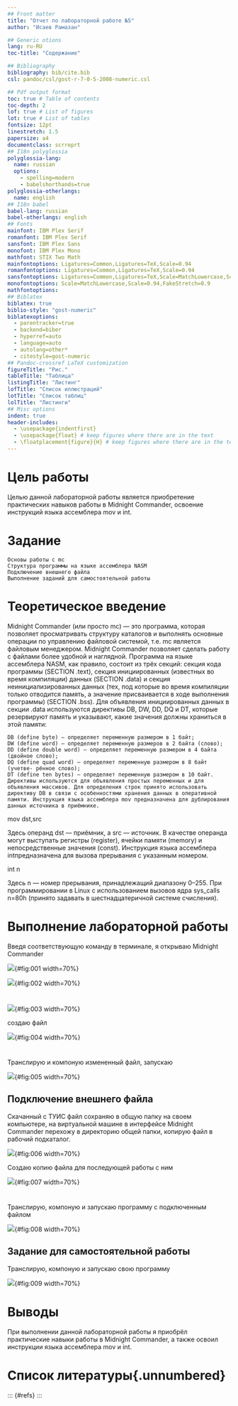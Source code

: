 ```yaml
---
## Front matter
title: "Отчет по лабораторной работе №5"
author: "Исаев Рамазан"

## Generic otions
lang: ru-RU
toc-title: "Содержание"

## Bibliography
bibliography: bib/cite.bib
csl: pandoc/csl/gost-r-7-0-5-2008-numeric.csl

## Pdf output format
toc: true # Table of contents
toc-depth: 2
lof: true # List of figures
lot: true # List of tables
fontsize: 12pt
linestretch: 1.5
papersize: a4
documentclass: scrreprt
## I18n polyglossia
polyglossia-lang:
  name: russian
  options:
	- spelling=modern
	- babelshorthands=true
polyglossia-otherlangs:
  name: english
## I18n babel
babel-lang: russian
babel-otherlangs: english
## Fonts
mainfont: IBM Plex Serif
romanfont: IBM Plex Serif
sansfont: IBM Plex Sans
monofont: IBM Plex Mono
mathfont: STIX Two Math
mainfontoptions: Ligatures=Common,Ligatures=TeX,Scale=0.94
romanfontoptions: Ligatures=Common,Ligatures=TeX,Scale=0.94
sansfontoptions: Ligatures=Common,Ligatures=TeX,Scale=MatchLowercase,Scale=0.94
monofontoptions: Scale=MatchLowercase,Scale=0.94,FakeStretch=0.9
mathfontoptions:
## Biblatex
biblatex: true
biblio-style: "gost-numeric"
biblatexoptions:
  - parentracker=true
  - backend=biber
  - hyperref=auto
  - language=auto
  - autolang=other*
  - citestyle=gost-numeric
## Pandoc-crossref LaTeX customization
figureTitle: "Рис."
tableTitle: "Таблица"
listingTitle: "Листинг"
lofTitle: "Список иллюстраций"
lotTitle: "Список таблиц"
lolTitle: "Листинги"
## Misc options
indent: true
header-includes:
  - \usepackage{indentfirst}
  - \usepackage{float} # keep figures where there are in the text
  - \floatplacement{figure}{H} # keep figures where there are in the text
---
```


# Цель работы

Целью данной лабораторной работы является приобретение практических навыков работы в Midnight Commander, освоение инструкций языка ассемблера mov и int.

# Задание


    Основы работы с mc
    Структура программы на языке ассемблера NASM
    Подключение внешнего файла
    Выполнение заданий для самостоятельной работы


# Теоретическое введение

Midnight Commander (или просто mc) — это программа, которая позволяет просматривать структуру каталогов и выполнять основные операции по управлению файловой системой, т.е. mc является файловым менеджером. Midnight Commander позволяет сделать работу с файлами более удобной и наглядной. Программа на языке ассемблера NASM, как правило, состоит из трёх секций: секция кода программы (SECTION .text), секция инициированных (известных во время компиляции) данных (SECTION .data) и секция неинициализированных данных (тех, под которые во время компиляции только отводится память, а значение присваивается в ходе выполнения программы) (SECTION .bss). Для объявления инициированных данных в секции .data используются директивы DB, DW, DD, DQ и DT, которые резервируют память и указывают, какие значения должны храниться в этой памяти:

    DB (define byte) — определяет переменную размером в 1 байт;
    DW (define word) — определяет переменную размеров в 2 байта (слово);
    DD (define double word) — определяет переменную размером в 4 байта (двойное слово);
    DQ (define quad word) — определяет переменную размером в 8 байт (учетве- рённое слово);
    DT (define ten bytes) — определяет переменную размером в 10 байт. Директивы используются для объявления простых переменных и для объявления массивов. Для определения строк принято использовать директиву DB в связи с особенностями хранения данных в оперативной памяти. Инструкция языка ассемблера mov предназначена для дублирования данных источника в приёмнике.

mov dst,src

Здесь операнд dst — приёмник, а src — источник. В качестве операнда могут выступать регистры (register), ячейки памяти (memory) и непосредственные значения (const). Инструкция языка ассемблера intпредназначена для вызова прерывания с указанным номером.

int n

Здесь n — номер прерывания, принадлежащий диапазону 0–255. При программировании в Linux с использованием вызовов ядра sys_calls n=80h (принято задавать в шестнадцатеричной системе счисления).

# Выполнение лабораторной работы

Введя соответствующую команду в терминале, я открываю Midnight Commander

![](image/1.png){#fig:001 width=70%}

![](image/2.png){#fig:002 width=70%}

#

![](image/3.png){#fig:003 width=70%}

создаю файл

![](image/4.png){#fig:004 width=70%}

#

Транслирую и компоную измененный файл, запускаю

![](image/5.png){#fig:005 width=70%}

## Подключение внешнего файла

Скачанный с ТУИС файл сохраняю в общую папку на своем компьютере, на виртуальной машине в интерфейсе Midnight Commander перехожу в директорию общей папки, копирую файл в рабочий подкаталог.

![](image/6.png){#fig:006 width=70%}

Создаю копию файла для последующей работы с ним

![](image/7.png){#fig:007 width=70%}

#

Транслирую, компоную и запускаю программу с подключенным файлом

![](image/8.png){#fig:008 width=70%}

## Задание для самостоятельной работы

Транслирую, компоную и запускаю свою программу

![](image/9.png){#fig:009 width=70%}

# Выводы

При выполнении данной лабораторной работы я приобрёл практические навыки работы в Midnight Commander, а также освоил инструкции языка ассемблера mov и int.


# Список литературы{.unnumbered}

::: {#refs}
:::
